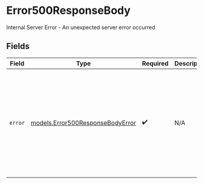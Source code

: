 # Error500ResponseBody

Internal Server Error - An unexpected server error occurred


## Fields

| Field                                                                                                                                                 | Type                                                                                                                                                  | Required                                                                                                                                              | Description                                                                                                                                           | Example                                                                                                                                               |
| ----------------------------------------------------------------------------------------------------------------------------------------------------- | ----------------------------------------------------------------------------------------------------------------------------------------------------- | ----------------------------------------------------------------------------------------------------------------------------------------------------- | ----------------------------------------------------------------------------------------------------------------------------------------------------- | ----------------------------------------------------------------------------------------------------------------------------------------------------- |
| `error`                                                                                                                                               | [models.Error500ResponseBodyError](../models/error500responsebodyerror.md)                                                                            | :heavy_check_mark:                                                                                                                                    | N/A                                                                                                                                                   | {<br/>"code": "BadRequest",<br/>"message": "The request contains invalid parameters or malformed data",<br/>"requestID": "550e8400-e29b-41d4-a716-446655440000"<br/>} |